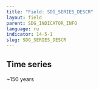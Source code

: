 ```yaml
---
title: "Field: SDG_SERIES_DESCR"
layout: field
parent: SDG_INDICATOR_INFO
language: ru
indicator: 14-5-1
slug: SDG_SERIES_DESCR
---
```

## Time series

~150 years